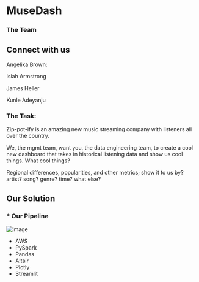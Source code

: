 # MuseDash

### The Team
## Connect with us
Angelika Brown: [](https://www.linkedin.com/in/angelikabrown/)

Isiah Armstrong

James Heller

Kunle Adeyanju


### The Task:

Zip-pot-ify is an amazing new music streaming company with listeners all over the country.

We, the mgmt team, want you, the data engineering team, to create a cool new dashboard that takes in historical listening data and show us cool things. What cool things?

Regional differences, popularities, and other metrics; show it to us by? artist? song? genre? time? what else?

## Our Solution

### * Our Pipeline

![image](https://github.com/user-attachments/assets/73902ea0-59af-41b0-823e-82004129f6dd)

* AWS
* PySpark
* Pandas
* Altair
* Plotly
* Streamlit

